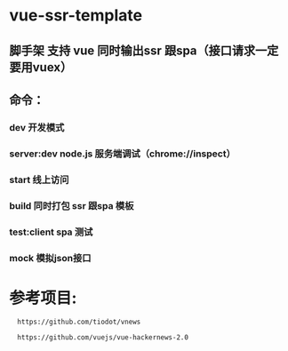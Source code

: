 # vue-ssr-template

## 脚手架 支持 vue 同时输出ssr 跟spa（接口请求一定要用vuex）

## 命令：
  ### dev  开发模式
  ### server:dev node.js 服务端调试（chrome://inspect）
  ### start  线上访问
  ### build  同时打包 ssr 跟spa 模板
  ### test:client spa 测试
  ### mock 模拟json接口
 
# 参考项目:

      https://github.com/tiodot/vnews

      https://github.com/vuejs/vue-hackernews-2.0
      
      
